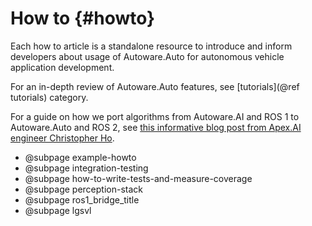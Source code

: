 How to {#howto}
=========

Each how to article is a standalone resource to introduce and inform developers about usage of
Autoware.Auto for autonomous vehicle application development.

For an in-depth review of Autoware.Auto features, see [tutorials](@ref tutorials) category.

For a guide on how we port algorithms from Autoware.AI and ROS 1 to Autoware.Auto and ROS 2, see [this informative blog post from Apex.AI engineer Christopher Ho](https://www.apex.ai/post/porting-algorithms-from-ros-1-to-ros-2).

- @subpage example-howto
- @subpage integration-testing
- @subpage how-to-write-tests-and-measure-coverage
- @subpage perception-stack
- @subpage ros1_bridge_title
- @subpage lgsvl
